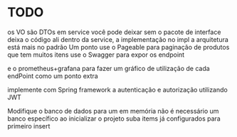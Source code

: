 # TODO

os VO são DTOs
em service você pode deixar sem o pacote de interface
deixa o código ali dentro da service, a implementação no impl
a arquitetura está mais no padrão
Um ponto use o Pageable para paginação de produtos que tem muitos itens
use o Swagger para expor os endpoint

e o prometheus+grafana para fazer um gráfico de utilização de cada endPoint
como um ponto extra

implemente com Spring framework a autenticação e autorização utilizando JWT

Modifique o banco de dados para um em memória
não é necessário um banco específico
ao inicializar o projeto suba items já configurados para primeiro insert

